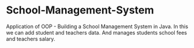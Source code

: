 # School-Management-System

Application of OOP - Building a School Management System in Java. 
In this we can add student and teachers data.
And manages students school fees and teachers salary.
